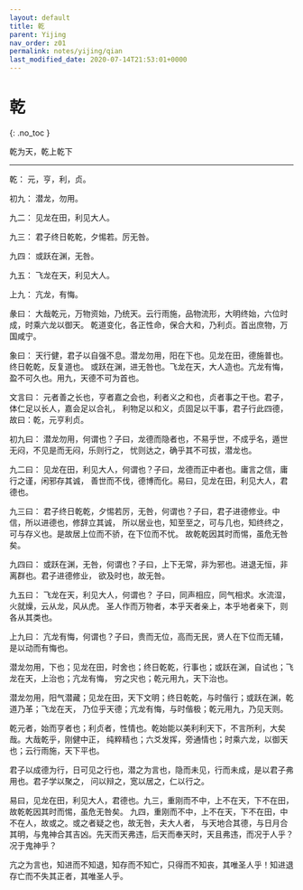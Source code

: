 ```yaml
---
layout: default
title: 乾
parent: Yijing
nav_order: z01
permalink: notes/yijing/qian
last_modified_date: 2020-07-14T21:53:01+0000
---
```


# 乾
{: .no_toc }

乾为天，乾上乾下

---

乾： 元，亨，利，贞。

初九： 潜龙，勿用。

九二： 见龙在田，利见大人。

九三： 君子终日乾乾，夕惕若。厉无咎。

九四： 或跃在渊，无咎。

九五： 飞龙在天，利见大人。

上九： 亢龙，有悔。

彖曰： 大哉乾元，万物资始，乃统天。云行雨施，品物流形，大明终始，六位时成，时乘六龙以御天。
乾道变化，各正性命，保合大和，乃利贞。首出庶物，万国咸宁。

象曰： 天行健，君子以自强不息。潜龙勿用，阳在下也。见龙在田，德施普也。终日乾乾，反复道也。
或跃在渊，进无咎也。飞龙在天，大人造也。亢龙有悔，盈不可久也。用九，天德不可为首也。

文言曰： 元者善之长也，亨者嘉之会也，利者义之和也，贞者事之干也。君子，体仁足以长人，嘉会足以合礼，
利物足以和义，贞固足以干事，君子行此四德，故曰：乾，元亨利贞。

初九曰： 潜龙勿用，何谓也？子曰，龙德而隐者也，不易乎世，不成乎名，遁世无闷，不见是而无闷，乐则行之，
忧则达之，确乎其不可拔，潜龙也。

九二曰： 见龙在田，利见大人，何谓也？子曰，龙德而正中者也。庸言之信，庸行之谨，闲邪存其诚，
善世而不伐，德博而化。易曰，见龙在田，利见大人，君德也。

九三曰： 君子终日乾乾，夕惕若厉，无咎，何谓也？子曰，君子进德修业。中信，所以进德也，修辞立其诚，
所以居业也，知至至之，可与几也，知终终之，可与存义也。是故居上位而不骄，在下位而不忧。
故乾乾因其时而惕，虽危无咎矣。

九四曰： 或跃在渊，无咎，何谓也？子曰，上下无常，非为邪也。进退无恒，非离群也。君子进德修业，
欲及时也，故无咎。

九五曰： 飞龙在天，利见大人，何谓也？ 子曰，同声相应，同气相求。水流湿，火就燥，云从龙，风从虎。
圣人作而万物者，本乎天者亲上，本乎地者亲下，则各从其类也。

上九曰： 亢龙有悔，何谓也？子曰，贵而无位，高而无民，贤人在下位而无辅，是以动而有悔也。

潜龙勿用，下也；见龙在田，时舍也；终日乾乾，行事也；或跃在渊，自试也；飞龙在天，上治也；亢龙有悔，
穷之灾也；乾元用九，天下治也。

潜龙勿用，阳气潜藏；见龙在田，天下文明；终日乾乾，与时偕行；或跃在渊，乾道乃革；飞龙在天，
乃位乎天德；亢龙有悔，与时偕极；乾元用九，乃见天则。

乾元者，始而亨者也；利贞者，性情也。乾始能以美利利天下，不言所利，大矣哉。大哉乾乎，刚健中正，
纯粹精也；六爻发挥，旁通情也；时乘六龙，以御天也；云行雨施，天下平也。

君子以成德为行，日可见之行也，潜之为言也，隐而未见，行而未成，是以君子弗用也。君子学以聚之，
问以辩之，宽以居之，仁以行之。

易曰，见龙在田，利见大人，君德也。九三，重刚而不中，上不在天，下不在田，故乾乾因其时而惕，虽危无咎矣。
九四，重刚而不中，上不在天，下不在田，中不在人，故或之。或之者疑之也，故无咎，夫大人者，
与天地合其德，与日月合其明，与鬼神合其吉凶。先天而天弗违，后天而奉天时，天且弗违，而况于人乎？
况于鬼神乎？

亢之为言也，知进而不知退，知存而不知亡，只得而不知丧，其唯圣人乎！知进退存亡而不失其正者，其唯圣人乎。
